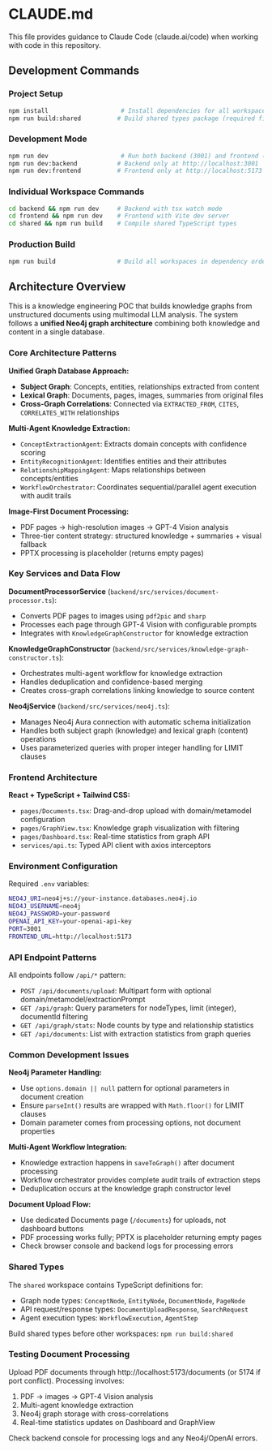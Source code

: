 # CLAUDE.md

This file provides guidance to Claude Code (claude.ai/code) when working with code in this repository.

## Development Commands

### Project Setup
```bash
npm install                    # Install dependencies for all workspaces
npm run build:shared          # Build shared types package (required first)
```

### Development Mode
```bash
npm run dev                    # Run both backend (3001) and frontend (5173) concurrently
npm run dev:backend           # Backend only at http://localhost:3001
npm run dev:frontend          # Frontend only at http://localhost:5173
```

### Individual Workspace Commands
```bash
cd backend && npm run dev     # Backend with tsx watch mode
cd frontend && npm run dev    # Frontend with Vite dev server
cd shared && npm run build    # Compile shared TypeScript types
```

### Production Build
```bash
npm run build                 # Build all workspaces in dependency order
```

## Architecture Overview

This is a knowledge engineering POC that builds knowledge graphs from unstructured documents using multimodal LLM analysis. The system follows a **unified Neo4j graph architecture** combining both knowledge and content in a single database.

### Core Architecture Patterns

**Unified Graph Database Approach:**
- **Subject Graph**: Concepts, entities, relationships extracted from content  
- **Lexical Graph**: Documents, pages, images, summaries from original files
- **Cross-Graph Correlations**: Connected via `EXTRACTED_FROM`, `CITES`, `CORRELATES_WITH` relationships

**Multi-Agent Knowledge Extraction:**
- `ConceptExtractionAgent`: Extracts domain concepts with confidence scoring
- `EntityRecognitionAgent`: Identifies entities and their attributes  
- `RelationshipMappingAgent`: Maps relationships between concepts/entities
- `WorkflowOrchestrator`: Coordinates sequential/parallel agent execution with audit trails

**Image-First Document Processing:**
- PDF pages → high-resolution images → GPT-4 Vision analysis
- Three-tier content strategy: structured knowledge + summaries + visual fallback
- PPTX processing is placeholder (returns empty pages)

### Key Services and Data Flow

**DocumentProcessorService** (`backend/src/services/document-processor.ts`):
- Converts PDF pages to images using `pdf2pic` and `sharp`
- Processes each page through GPT-4 Vision with configurable prompts
- Integrates with `KnowledgeGraphConstructor` for knowledge extraction

**KnowledgeGraphConstructor** (`backend/src/services/knowledge-graph-constructor.ts`):
- Orchestrates multi-agent workflow for knowledge extraction
- Handles deduplication and confidence-based merging
- Creates cross-graph correlations linking knowledge to source content

**Neo4jService** (`backend/src/services/neo4j.ts`):
- Manages Neo4j Aura connection with automatic schema initialization
- Handles both subject graph (knowledge) and lexical graph (content) operations
- Uses parameterized queries with proper integer handling for LIMIT clauses

### Frontend Architecture

**React + TypeScript + Tailwind CSS:**
- `pages/Documents.tsx`: Drag-and-drop upload with domain/metamodel configuration
- `pages/GraphView.tsx`: Knowledge graph visualization with filtering
- `pages/Dashboard.tsx`: Real-time statistics from graph API
- `services/api.ts`: Typed API client with axios interceptors

### Environment Configuration

Required `.env` variables:
```bash
NEO4J_URI=neo4j+s://your-instance.databases.neo4j.io
NEO4J_USERNAME=neo4j  
NEO4J_PASSWORD=your-password
OPENAI_API_KEY=your-openai-api-key
PORT=3001
FRONTEND_URL=http://localhost:5173
```

### API Endpoint Patterns

All endpoints follow `/api/*` pattern:
- `POST /api/documents/upload`: Multipart form with optional domain/metamodel/extractionPrompt
- `GET /api/graph`: Query parameters for nodeTypes, limit (integer), documentId filtering
- `GET /api/graph/stats`: Node counts by type and relationship statistics
- `GET /api/documents`: List with extraction statistics from graph queries

### Common Development Issues

**Neo4j Parameter Handling:**
- Use `options.domain || null` pattern for optional parameters in document creation
- Ensure `parseInt()` results are wrapped with `Math.floor()` for LIMIT clauses
- Domain parameter comes from processing options, not document properties

**Multi-Agent Workflow Integration:**
- Knowledge extraction happens in `saveToGraph()` after document processing
- Workflow orchestrator provides complete audit trails of extraction steps
- Deduplication occurs at the knowledge graph constructor level

**Document Upload Flow:**
- Use dedicated Documents page (`/documents`) for uploads, not dashboard buttons
- PDF processing works fully; PPTX is placeholder returning empty pages
- Check browser console and backend logs for processing errors

### Shared Types

The `shared` workspace contains TypeScript definitions for:
- Graph node types: `ConceptNode`, `EntityNode`, `DocumentNode`, `PageNode`
- API request/response types: `DocumentUploadResponse`, `SearchRequest`
- Agent execution types: `WorkflowExecution`, `AgentStep`

Build shared types before other workspaces: `npm run build:shared`

### Testing Document Processing

Upload PDF documents through http://localhost:5173/documents (or 5174 if port conflict). Processing involves:
1. PDF → images → GPT-4 Vision analysis
2. Multi-agent knowledge extraction  
3. Neo4j graph storage with cross-correlations
4. Real-time statistics updates on Dashboard and GraphView

Check backend console for processing logs and any Neo4j/OpenAI errors.